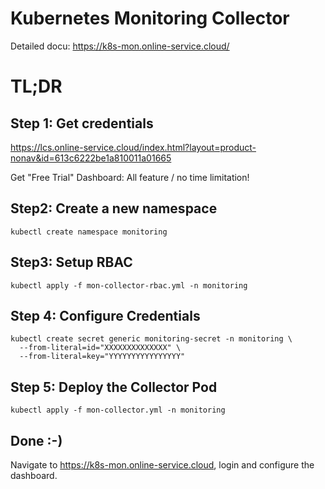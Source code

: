 # Kubernetes Monitoring Collector

Detailed docu: https://k8s-mon.online-service.cloud/

# TL;DR

## Step 1: Get credentials

https://lcs.online-service.cloud/index.html?layout=product-nonav&id=613c6222be1a810011a01665

Get "Free Trial" Dashboard: All feature / no time limitation!

## Step2: Create a new namespace

    kubectl create namespace monitoring 

## Step3: Setup RBAC 

    kubectl apply -f mon-collector-rbac.yml -n monitoring 

## Step 4: Configure Credentials


    kubectl create secret generic monitoring-secret -n monitoring \
      --from-literal=id="XXXXXXXXXXXXXX" \
      --from-literal=key="YYYYYYYYYYYYYYYY" 

## Step 5: Deploy the Collector Pod

    kubectl apply -f mon-collector.yml -n monitoring 

## Done :-)

Navigate to https://k8s-mon.online-service.cloud, 
login and configure the dashboard.
